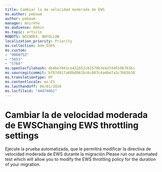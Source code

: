 ```yaml
---
title: Cambiar la de velocidad moderada de EWS
ms.author: pebaum
author: pebaum
manager: mnirkhe
ms.audience: Admin
ms.topic: article
ROBOTS: NOINDEX, NOFOLLOW
localization_priority: Priority
ms.collection: Adm_O365
ms.custom:
- "9000752"
- "5653"
- "5760"
ms.openlocfilehash: 4b4be7041ce432b52c61578b3e4d7d49106763bc
ms.sourcegitcommit: bf87d91fa60bd961bc6c887c4a4be7a3c7665b38
ms.translationtype: HT
ms.contentlocale: es-ES
ms.lasthandoff: 06/01/2020
ms.locfileid: "44474662"
---
```

# <a name="changing-ews-throttling-settings"></a><span data-ttu-id="81d62-102">Cambiar la de velocidad moderada de EWS</span><span class="sxs-lookup"><span data-stu-id="81d62-102">Changing EWS throttling settings</span></span>

<span data-ttu-id="81d62-103">Ejecute la prueba automatizada, que le permitirá modificar la directiva de velocidad moderada de EWS durante la migración.</span><span class="sxs-lookup"><span data-stu-id="81d62-103">Please run our automated test which will allow you to modify the EWS throttling policy for the duration of your migration.</span></span>